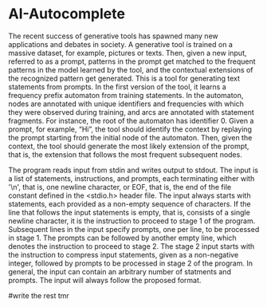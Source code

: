 # AI-Autocomplete
The recent success of generative tools has spawned many new applications and debates in society. A generative tool is trained on a massive dataset, for example, pictures or texts. Then, given a new input, referred to as a prompt, patterns in the prompt get matched to the frequent patterns in the model learned by the tool, and the contextual extensions of the recognized pattern get generated. This is a tool for generating text statements from prompts. In the first version of the tool, it learns a frequency prefix automaton from training statements. In the automaton, nodes are annotated with unique identifiers and frequencies with which they were observed during training, and arcs are annotated with statement fragments. For instance, the root of the automaton has identifier 0. Given a prompt, for example, “Hi”, the tool should identify the context by replaying the prompt starting from the initial node of the automaton. Then, given the context, the tool should generate the most likely extension of the prompt, that is, the extension that follows the most frequent subsequent nodes. 

The program reads input from stdin and writes output to stdout. The input is a list of statements, instructions, and prompts, each terminating either with '\n', that is, one newline character, or EOF, that is, the end of the file constant defined in the <stdio.h> header file. The input always starts with statements, each provided as a non-empty sequence of characters. If the line that follows the input statements is empty, that is, consists of a single newline character, it is the instruction to proceed to stage 1 of the program. Subsequent lines in the input specify prompts, one per line, to be processed in stage 1. The prompts can be followed by another empty line, which denotes the instruction to proceed to stage 2. The stage 2 input starts with the instruction to compress input statements, given as a non-negative integer, followed by prompts to be processed in stage 2 of the program. In general, the input can contain an arbitrary number of statments and prompts. The input will always follow the proposed format. 

#write the rest tmr

